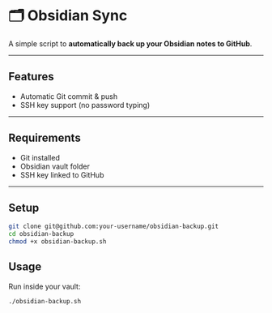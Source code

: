 # 🗂️ Obsidian Sync

A simple script to **automatically back up your Obsidian notes to GitHub**.  

---

## Features
- Automatic Git commit & push  
- SSH key support (no password typing)  

---

## Requirements
- Git installed  
- Obsidian vault folder  
- SSH key linked to GitHub

---

## Setup
```bash
git clone git@github.com:your-username/obsidian-backup.git
cd obsidian-backup
chmod +x obsidian-backup.sh
```
## Usage

Run inside your vault:
```bash
./obsidian-backup.sh
```
